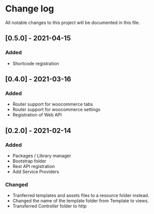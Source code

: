 # Change log
All notable changes to this project will be documented in this file.

## [0.5.0] - 2021-04-15
### Added
 - Shortcode registration


## [0.4.0] - 2021-03-16
### Added
 - Router support for woocommerce tabs
 - Router support for woocommerce settings
 - Registration of Web API


## [0.2.0] - 2021-02-14
### Added
 - Packages / Library manager 
 - Bootstrap folder
 - Rest API registration
 - Add Service Providers
 
### Changed
 - Tranferred templates and assets files to a resource folder instead.
 - Changed the name of the template folder from Template to views.
 - Transferred Controller folder to http